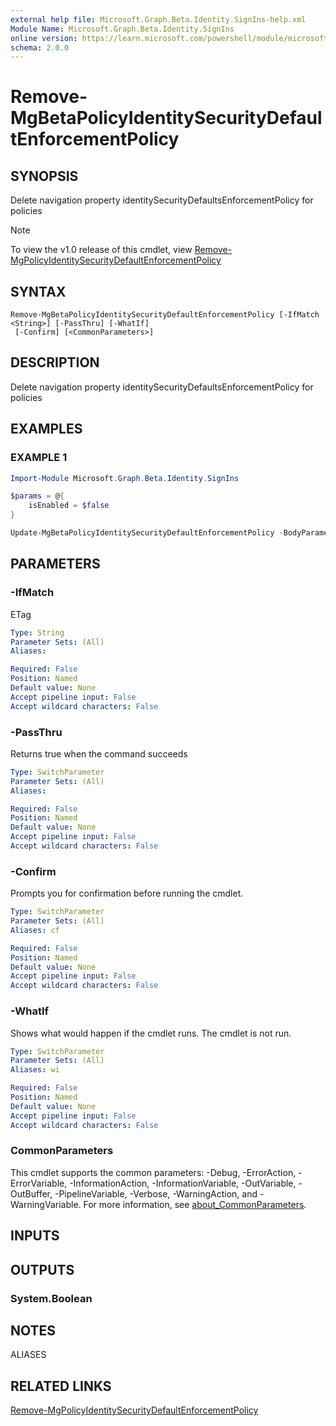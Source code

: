 ```yaml
---
external help file: Microsoft.Graph.Beta.Identity.SignIns-help.xml
Module Name: Microsoft.Graph.Beta.Identity.SignIns
online version: https://learn.microsoft.com/powershell/module/microsoft.graph.beta.identity.signins/remove-mgbetapolicyidentitysecuritydefaultenforcementpolicy
schema: 2.0.0
---
```


# Remove-MgBetaPolicyIdentitySecurityDefaultEnforcementPolicy

## SYNOPSIS
Delete navigation property identitySecurityDefaultsEnforcementPolicy for policies

> [!NOTE]
> To view the v1.0 release of this cmdlet, view [Remove-MgPolicyIdentitySecurityDefaultEnforcementPolicy](/powershell/module/Microsoft.Graph.Identity.SignIns/Remove-MgPolicyIdentitySecurityDefaultEnforcementPolicy?view=graph-powershell-v1.0)

## SYNTAX

```
Remove-MgBetaPolicyIdentitySecurityDefaultEnforcementPolicy [-IfMatch <String>] [-PassThru] [-WhatIf]
 [-Confirm] [<CommonParameters>]
```

## DESCRIPTION
Delete navigation property identitySecurityDefaultsEnforcementPolicy for policies

## EXAMPLES

### EXAMPLE 1
```powershell
Import-Module Microsoft.Graph.Beta.Identity.SignIns

$params = @{
	isEnabled = $false
}

Update-MgBetaPolicyIdentitySecurityDefaultEnforcementPolicy -BodyParameter $params

```
## PARAMETERS

### -IfMatch
ETag

```yaml
Type: String
Parameter Sets: (All)
Aliases:

Required: False
Position: Named
Default value: None
Accept pipeline input: False
Accept wildcard characters: False
```

### -PassThru
Returns true when the command succeeds

```yaml
Type: SwitchParameter
Parameter Sets: (All)
Aliases:

Required: False
Position: Named
Default value: None
Accept pipeline input: False
Accept wildcard characters: False
```

### -Confirm
Prompts you for confirmation before running the cmdlet.

```yaml
Type: SwitchParameter
Parameter Sets: (All)
Aliases: cf

Required: False
Position: Named
Default value: None
Accept pipeline input: False
Accept wildcard characters: False
```

### -WhatIf
Shows what would happen if the cmdlet runs.
The cmdlet is not run.

```yaml
Type: SwitchParameter
Parameter Sets: (All)
Aliases: wi

Required: False
Position: Named
Default value: None
Accept pipeline input: False
Accept wildcard characters: False
```

### CommonParameters
This cmdlet supports the common parameters: -Debug, -ErrorAction, -ErrorVariable, -InformationAction, -InformationVariable, -OutVariable, -OutBuffer, -PipelineVariable, -Verbose, -WarningAction, and -WarningVariable. For more information, see [about_CommonParameters](http://go.microsoft.com/fwlink/?LinkID=113216).

## INPUTS

## OUTPUTS

### System.Boolean
## NOTES

ALIASES

## RELATED LINKS
[Remove-MgPolicyIdentitySecurityDefaultEnforcementPolicy](/powershell/module/Microsoft.Graph.Identity.SignIns/Remove-MgPolicyIdentitySecurityDefaultEnforcementPolicy?view=graph-powershell-v1.0)

